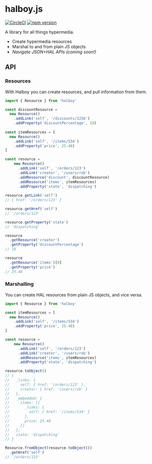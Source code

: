 # halboy.js

[![CircleCI](https://circleci.com/gh/jimmythompson/halboy.js/tree/master.svg?style=shield)](https://circleci.com/gh/jimmythompson/halboy.js/tree/master) [![npm version](https://badge.fury.io/js/halboy.svg)](https://badge.fury.io/js/halboy)

A library for all things hypermedia.

* Create hypermedia resources
* Marshal to and from plain JS objects
* _Navigate JSON+HAL APIs (coming soon!)_

## API

### Resources

With Halboy you can create resources, and pull information from them.

```js
import { Resource } from 'halboy'

const discountResource =
  new Resource()
    .addLink('self', '/discounts/1256')
    .addProperty('discountPercentage', 10)
    
const itemResources = [
  new Resource()
    .addLink('self', '/items/534')
    .addProperty('price', 25.48)
]

const resource =
    new Resource()
      .addLink('self', '/orders/123')
      .addLink('creator', '/users/rob')
      .addResource('discount', discountResource)
      .addResource('items', itemResources)
      .addProperty('state', 'dispatching')
      
resource.getLink('self')
// { href: '/orders/123' }

resource.getHref('self')
// '/orders/123'

resource.getProperty('state')
// 'dispatching'

resource
  .getResource('creator')
  .getProperty('discountPercentage')
// 10

resource
  .getResource('items')[0]
  .getProperty('price')
// 25.48
```

### Marshalling

You can create HAL resources from plain JS objects, and vice versa.

```js
import { Resource } from 'halboy'

const itemResources = [
  new Resource()
    .addLink('self', '/items/534')
    .addProperty('price', 25.48)
]

const resource =
    new Resource()
      .addLink('self', '/orders/123')
      .addLink('creator', '/users/rob')
      .addResource('items', itemResources)
      .addProperty('state', 'dispatching')

resource.toObject()
// {
//   _links: {
//     self: { href: '/orders/123' },
//     creator: { href: '/users/rob' }
//   },
//   _embedded: {
//     items: [{
//       _links: {
//         self: { href: '/items/534' }
//       },
//       price: 25.48 
//     }]
//   },
//   state: 'dispatching'
// }

Resource.fromObject(resource.toObject())
  .getHref('self')
// '/orders/123'
```

